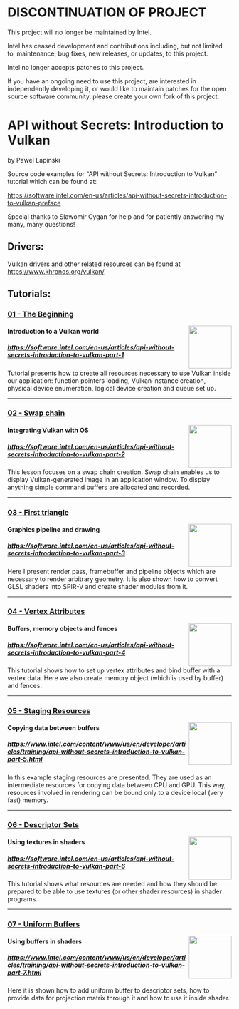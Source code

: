# DISCONTINUATION OF PROJECT #
This project will no longer be maintained by Intel.  
  
Intel has ceased development and contributions including, but not limited to, maintenance, bug fixes, new releases, or updates, to this project.  
  
Intel no longer accepts patches to this project.  
  
If you have an ongoing need to use this project, are interested in independently developing it, or would like to maintain patches for the open source software community, please create your own fork of this project.  
  
# API without Secrets: Introduction to Vulkan
by Pawel Lapinski

Source code examples for "API without Secrets: Introduction to Vulkan" tutorial which can be found at:

https://software.intel.com/en-us/articles/api-without-secrets-introduction-to-vulkan-preface

Special thanks to Slawomir Cygan for help and for patiently answering my many, many questions!

## Drivers:

Vulkan drivers and other related resources can be found at https://www.khronos.org/vulkan/

## Tutorials:

### [01 - The Beginning](./Project/Tutorials/01/)
<img src="./Document/Images/01 - The Beginning.png" height="96px" align="right">

#### Introduction to a Vulkan world
##### https://software.intel.com/en-us/articles/api-without-secrets-introduction-to-vulkan-part-1

Tutorial presents how to create all resources necessary to use Vulkan inside our application: function pointers loading, Vulkan instance creation, physical device enumeration, logical device creation and queue set up.

<hr>

### [02 - Swap chain](./Project/Tutorials/02/)
<img src="./Document/Images/02 - Swap Chain.png" height="96px" align="right">

#### Integrating Vulkan with OS
##### https://software.intel.com/en-us/articles/api-without-secrets-introduction-to-vulkan-part-2

This lesson focuses on a swap chain creation. Swap chain enables us to display Vulkan-generated image in an application window. To display anything simple command buffers are allocated and recorded.

<hr>

### [03 - First triangle](./Project/Tutorials/03/)
<img src="./Document/Images/03 - First Triangle.png" height="96px" align="right">

#### Graphics pipeline and drawing
##### https://software.intel.com/en-us/articles/api-without-secrets-introduction-to-vulkan-part-3

Here I present render pass, framebuffer and pipeline objects which are necessary to render arbitrary geometry. It is also shown how to convert GLSL shaders into SPIR-V and create shader modules from it.

<hr>

### [04 - Vertex Attributes](./Project/Tutorials/04/)
<img src="./Document/Images/04 - Vertex Attributes.png" height="96px" align="right">

#### Buffers, memory objects and fences
##### https://software.intel.com/en-us/articles/api-without-secrets-introduction-to-vulkan-part-4

This tutorial shows how to set up vertex attributes and bind buffer with a vertex data. Here we also create memory object (which is used by buffer) and fences.

<hr>

### [05 - Staging Resources](./Project/Tutorials/05/)
<img src="./Document/Images/05 - Staging Resources.png" height="96px" align="right">

#### Copying data between buffers
##### https://www.intel.com/content/www/us/en/developer/articles/training/api-without-secrets-introduction-to-vulkan-part-5.html

In this example staging resources are presented. They are used as an intermediate resources for copying data between CPU and GPU. This way, resources involved in rendering can be bound only to a device local (very fast) memory.

<hr>

### [06 - Descriptor Sets](./Project/Tutorials/06/)
<img src="./Document/Images/06 - Descriptor Sets.png" height="96px" align="right">

#### Using textures in shaders
##### https://software.intel.com/en-us/articles/api-without-secrets-introduction-to-vulkan-part-6

This tutorial shows what resources are needed and how they should be prepared to be able to use textures (or other shader resources) in shader programs.

<hr>

### [07 - Uniform Buffers](./Project/Tutorials/07/)
<img src="./Document/Images/07 - Uniform Buffers.png" height="96px" align="right">

#### Using buffers in shaders
##### https://www.intel.com/content/www/us/en/developer/articles/training/api-without-secrets-introduction-to-vulkan-part-7.html

Here it is shown how to add uniform buffer to descriptor sets, how to provide data for projection matrix through it and how to use it inside shader.
